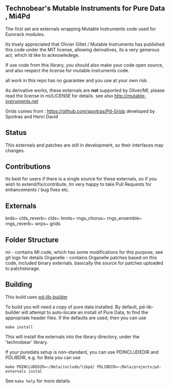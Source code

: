 ## Technobear's Mutable Instruments for Pure Data , Mi4Pd

The first set are externals wrapping Mutable Instruments code used for Eurorack modules. 

Its truely appreciated that Olivier Gillet / Mutable Instruments has published this code under the MIT license, allowing derivatives, its a very generous act, which Id like to acknowledege.

If use code from this library, you should also make your code open source, and also respect the license for mutable instruments code.

all work in this repo has no guarantee and you use at your own risk.

As derivative works, these externals are **not** supported by Oliver/MI, please read the license in mi/LICENSE for details.
see also http://mutable-instruments.net

Grids comes from :
https://github.com/spoitras/Pd-Grids
developed by Spoitras and Henri David

## Status ##
This externals and patches are still in development, so their interfaces may changes.

## Contributions ##
Its best for users if there is a single source for these externals, so if you wish to extend/fix/contribute, Im very happy to take Pull Requests for enhancements / bug fixes etc.

## Externals ##
brds~
clds_reverb~
clds~
lmnts~
rngs_chorus~
rngs_ensemble~
rngs_reverb~
wrps~
grids

## Folder Structure ##
mi - contains MI code, which has some modifications for this purpose, see git logs for details
Organelle - contains Organelle patches based on this code, included binary externals. basically the source for patches uploaded to patchstorage.

## Building ##
This build uses [pd-lib-builder](https://github.com/pure-data/pd-lib-builder/)

To build you will need a copy of pure data installed.
By default, pd-lib-builder will attempt to auto-locate an install of Pure Data, to find the appropriate header files.
If the defaults are used, then you can use

    make install 

This will install the externals into the library directory, under the 'technobear' library.

If your puredata setup is non-standard, you can use PDINCLUDEDIR and PDLIBDIR, e.g. for Bela you can use

	make PDINCLUDEDIR=~/Bela/include/libpd/ PDLIBDIR=~/Bela/projects/pd-externals instal


See `make help` for more details.
